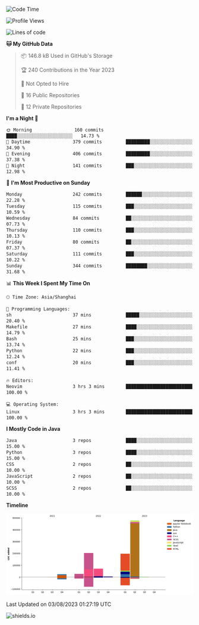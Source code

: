 <!--START_SECTION:waka-->
![Code Time](http://img.shields.io/badge/Code%20Time-313%20hrs%2042%20mins-blue)

![Profile Views](http://img.shields.io/badge/Profile%20Views-0-blue)

![Lines of code](https://img.shields.io/badge/From%20Hello%20World%20I%27ve%20Written-1.0%20million%20lines%20of%20code-blue)

**🐱 My GitHub Data** 

> 📦 146.8 kB Used in GitHub's Storage 
 > 
> 🏆 240 Contributions in the Year 2023
 > 
> 🚫 Not Opted to Hire
 > 
> 📜 16 Public Repositories 
 > 
> 🔑 12 Private Repositories 
 > 
**I'm a Night 🦉** 

```text
🌞 Morning                160 commits         ████░░░░░░░░░░░░░░░░░░░░░   14.73 % 
🌆 Daytime                379 commits         █████████░░░░░░░░░░░░░░░░   34.90 % 
🌃 Evening                406 commits         █████████░░░░░░░░░░░░░░░░   37.38 % 
🌙 Night                  141 commits         ███░░░░░░░░░░░░░░░░░░░░░░   12.98 % 
```
📅 **I'm Most Productive on Sunday** 

```text
Monday                   242 commits         ██████░░░░░░░░░░░░░░░░░░░   22.28 % 
Tuesday                  115 commits         ███░░░░░░░░░░░░░░░░░░░░░░   10.59 % 
Wednesday                84 commits          ██░░░░░░░░░░░░░░░░░░░░░░░   07.73 % 
Thursday                 110 commits         ███░░░░░░░░░░░░░░░░░░░░░░   10.13 % 
Friday                   80 commits          ██░░░░░░░░░░░░░░░░░░░░░░░   07.37 % 
Saturday                 111 commits         ███░░░░░░░░░░░░░░░░░░░░░░   10.22 % 
Sunday                   344 commits         ████████░░░░░░░░░░░░░░░░░   31.68 % 
```


📊 **This Week I Spent My Time On** 

```text
🕑︎ Time Zone: Asia/Shanghai

💬 Programming Languages: 
sh                       37 mins             █████░░░░░░░░░░░░░░░░░░░░   20.40 % 
Makefile                 27 mins             ████░░░░░░░░░░░░░░░░░░░░░   14.79 % 
Bash                     25 mins             ███░░░░░░░░░░░░░░░░░░░░░░   13.74 % 
Python                   22 mins             ███░░░░░░░░░░░░░░░░░░░░░░   12.24 % 
conf                     20 mins             ███░░░░░░░░░░░░░░░░░░░░░░   11.41 % 

🔥 Editors: 
Neovim                   3 hrs 3 mins        █████████████████████████   100.00 % 

💻 Operating System: 
Linux                    3 hrs 3 mins        █████████████████████████   100.00 % 
```

**I Mostly Code in Java** 

```text
Java                     3 repos             ████░░░░░░░░░░░░░░░░░░░░░   15.00 % 
Python                   3 repos             ████░░░░░░░░░░░░░░░░░░░░░   15.00 % 
CSS                      2 repos             ██░░░░░░░░░░░░░░░░░░░░░░░   10.00 % 
JavaScript               2 repos             ██░░░░░░░░░░░░░░░░░░░░░░░   10.00 % 
SCSS                     2 repos             ██░░░░░░░░░░░░░░░░░░░░░░░   10.00 % 
```



**Timeline**

![Lines of Code chart](https://raw.githubusercontent.com/kopp4/kopp4/main/assets/bar_graph.png)


 Last Updated on 03/08/2023 01:27:19 UTC
<!--END_SECTION:waka-->
![shields.io](https://img.shields.io/github/commit-activity/w/kopp4/kopp4?color=g&label=abusing%20bot&style=flat-square)
